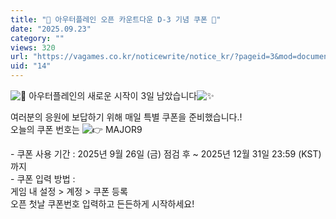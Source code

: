 ```yaml
---
title: "💖 아우터플레인 오픈 카운트다운 D-3 기념 쿠폰 💖"
date: "2025.09.23"
category: ""
views: 320
url: "https://vagames.co.kr/noticewrite/notice_kr/?pageid=3&mod=document&uid=14"
uid: "14"
---
```


![🎉](/images/news/live/en/43-5e3f7088.svg) 아우터플레인의 새로운 시작이 3일 남았습니다![✨](/images/news/live/en/199-9d3be226.svg)  
  
여러분의 응원에 보답하기 위해 매일 특별 쿠폰을 준비했습니다.!  
오늘의 쿠폰 번호는 ![👉](/images/news/live/en/46-344d4994.svg) MAJOR9  
  
  
\- 쿠폰 사용 기간 : 2025년 9월 26일 (금) 점검 후 ~ 2025년 12월 31일 23:59 (KST) 까지  
\- 쿠폰 입력 방법 :  
게임 내 설정 > 계정 > 쿠폰 등록  
오픈 첫날 쿠폰번호 입력하고 든든하게 시작하세요!